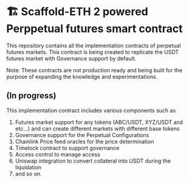 # 🏗 Scaffold-ETH 2 powered Perppetual futures smart contract

This repository contains all the implementation contracts of perpetual futures markets. This contract is being created to replicate the USDT futures market with Governance support by default.

Note: These contracts are not production ready and being built for the purpose of expanding the knowledge and experimentations.

## (In progress)

This implementation contract includes various components such as 
1. Futures market support for any tokens (ABC/USDT, XYZ/USDT and etc...) and can create different markets with different base tokens
2. Governance support for the Perpetual Configurations
3. Chainlink Price feed oracles for the price determination
4. Timelock contract to support governance
5. Access control to manage access
6. Uniswap integration to convert collateral into USDT during the liquidation
7. and so on.

